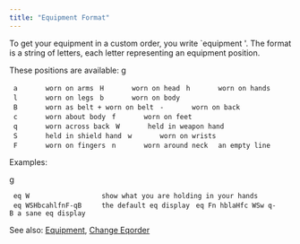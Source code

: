 ```yaml
---
title: "Equipment Format"
---
```


To get your equipment in a custom order, you write \`equipment
<format>'. The format is a string of letters, each letter representing
an equipment position.

These positions are available: <nowiki>g

` a       worn on arms`
` H       worn on head`
` h       worn on hands`
` l       worn on legs`
` b       worn on body`
` B       worn as belt + worn on belt`
` -       worn on back`
` c       worn about body`
` f       worn on feet`
` q       worn across back`
` W       held in weapon hand`
` S       held in shield hand`
` w       worn on wrists`
` F       worn on fingers`
` n       worn around neck`
` `<space>` an empty line`

</pre>

Examples:

<nowiki>g

` eq W                  show what you are holding in your hands`
` eq WSHbcahlfnF-qB     the default eq display`
` eq Fn hblaHfc WSw q-B a sane eq display`

</pre>

See also: [Equipment](Equipment "wikilink"), [Change
Eqorder](Change_Eqorder "wikilink")
